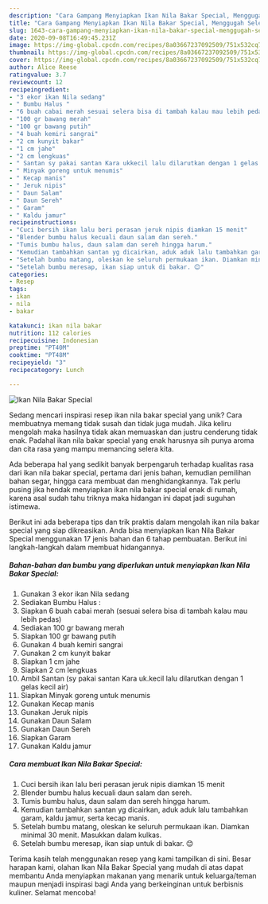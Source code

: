 ```yaml
---
description: "Cara Gampang Menyiapkan Ikan Nila Bakar Special, Menggugah Selera"
title: "Cara Gampang Menyiapkan Ikan Nila Bakar Special, Menggugah Selera"
slug: 1643-cara-gampang-menyiapkan-ikan-nila-bakar-special-menggugah-selera
date: 2020-09-08T16:49:45.231Z
image: https://img-global.cpcdn.com/recipes/8a03667237092509/751x532cq70/ikan-nila-bakar-special-foto-resep-utama.jpg
thumbnail: https://img-global.cpcdn.com/recipes/8a03667237092509/751x532cq70/ikan-nila-bakar-special-foto-resep-utama.jpg
cover: https://img-global.cpcdn.com/recipes/8a03667237092509/751x532cq70/ikan-nila-bakar-special-foto-resep-utama.jpg
author: Alice Reese
ratingvalue: 3.7
reviewcount: 12
recipeingredient:
- "3 ekor ikan Nila sedang"
- " Bumbu Halus "
- "6 buah cabai merah sesuai selera bisa di tambah kalau mau lebih pedas"
- "100 gr bawang merah"
- "100 gr bawang putih"
- "4 buah kemiri sangrai"
- "2 cm kunyit bakar"
- "1 cm jahe"
- "2 cm lengkuas"
- " Santan sy pakai santan Kara ukkecil lalu dilarutkan dengan 1 gelas kecil air"
- " Minyak goreng untuk menumis"
- " Kecap manis"
- " Jeruk nipis"
- " Daun Salam"
- " Daun Sereh"
- " Garam"
- " Kaldu jamur"
recipeinstructions:
- "Cuci bersih ikan lalu beri perasan jeruk nipis diamkan 15 menit"
- "Blender bumbu halus kecuali daun salam dan sereh."
- "Tumis bumbu halus, daun salam dan sereh hingga harum."
- "Kemudian tambahkan santan yg dicairkan, aduk aduk lalu tambahkan garam, kaldu jamur, serta kecap manis."
- "Setelah bumbu matang, oleskan ke seluruh permukaan ikan. Diamkan minimal 30 menit. Masukkan dalam kulkas."
- "Setelah bumbu meresap, ikan siap untuk di bakar. 😊"
categories:
- Resep
tags:
- ikan
- nila
- bakar

katakunci: ikan nila bakar 
nutrition: 112 calories
recipecuisine: Indonesian
preptime: "PT40M"
cooktime: "PT48M"
recipeyield: "3"
recipecategory: Lunch

---
```



![Ikan Nila Bakar Special](https://img-global.cpcdn.com/recipes/8a03667237092509/751x532cq70/ikan-nila-bakar-special-foto-resep-utama.jpg)

Sedang mencari inspirasi resep ikan nila bakar special yang unik? Cara membuatnya memang tidak susah dan tidak juga mudah. Jika keliru mengolah maka hasilnya tidak akan memuaskan dan justru cenderung tidak enak. Padahal ikan nila bakar special yang enak harusnya sih punya aroma dan cita rasa yang mampu memancing selera kita.

Ada beberapa hal yang sedikit banyak berpengaruh terhadap kualitas rasa dari ikan nila bakar special, pertama dari jenis bahan, kemudian pemilihan bahan segar, hingga cara membuat dan menghidangkannya. Tak perlu pusing jika hendak menyiapkan ikan nila bakar special enak di rumah, karena asal sudah tahu triknya maka hidangan ini dapat jadi suguhan istimewa.




Berikut ini ada beberapa tips dan trik praktis dalam mengolah ikan nila bakar special yang siap dikreasikan. Anda bisa menyiapkan Ikan Nila Bakar Special menggunakan 17 jenis bahan dan 6 tahap pembuatan. Berikut ini langkah-langkah dalam membuat hidangannya.

<!--inarticleads1-->

##### Bahan-bahan dan bumbu yang diperlukan untuk menyiapkan Ikan Nila Bakar Special:

1. Gunakan 3 ekor ikan Nila sedang
1. Sediakan  Bumbu Halus :
1. Siapkan 6 buah cabai merah (sesuai selera bisa di tambah kalau mau lebih pedas)
1. Sediakan 100 gr bawang merah
1. Siapkan 100 gr bawang putih
1. Gunakan 4 buah kemiri sangrai
1. Gunakan 2 cm kunyit bakar
1. Siapkan 1 cm jahe
1. Siapkan 2 cm lengkuas
1. Ambil  Santan (sy pakai santan Kara uk.kecil lalu dilarutkan dengan 1 gelas kecil air)
1. Siapkan  Minyak goreng untuk menumis
1. Gunakan  Kecap manis
1. Gunakan  Jeruk nipis
1. Gunakan  Daun Salam
1. Gunakan  Daun Sereh
1. Siapkan  Garam
1. Gunakan  Kaldu jamur




<!--inarticleads2-->

##### Cara membuat Ikan Nila Bakar Special:

1. Cuci bersih ikan lalu beri perasan jeruk nipis diamkan 15 menit
1. Blender bumbu halus kecuali daun salam dan sereh.
1. Tumis bumbu halus, daun salam dan sereh hingga harum.
1. Kemudian tambahkan santan yg dicairkan, aduk aduk lalu tambahkan garam, kaldu jamur, serta kecap manis.
1. Setelah bumbu matang, oleskan ke seluruh permukaan ikan. Diamkan minimal 30 menit. Masukkan dalam kulkas.
1. Setelah bumbu meresap, ikan siap untuk di bakar. 😊




Terima kasih telah menggunakan resep yang kami tampilkan di sini. Besar harapan kami, olahan Ikan Nila Bakar Special yang mudah di atas dapat membantu Anda menyiapkan makanan yang menarik untuk keluarga/teman maupun menjadi inspirasi bagi Anda yang berkeinginan untuk berbisnis kuliner. Selamat mencoba!

